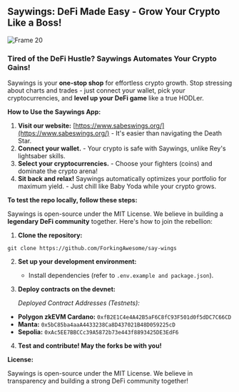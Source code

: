 ## Saywings: DeFi Made Easy - Grow Your Crypto Like a Boss!

![Frame 20](https://github.com/ForkingAwesome/say-wings/assets/103630335/14764987-19be-41c8-9e87-e580b01e2e28)

### Tired of the DeFi Hustle? Saywings Automates Your Crypto Gains!

Saywings is your **one-stop shop** for effortless crypto growth. Stop stressing about charts and trades - just connect your wallet, pick your cryptocurrencies, and **level up your DeFi game** like a true HODLer.

**How to Use the Saywings App:**

1.  **Visit our website:**  [https://www.sabeswings.org/](https://www.sabeswings.org/) - It's easier than navigating the Death Star.
2.  **Connect your wallet.** - Your crypto is safe with Saywings, unlike Rey's lightsaber skills.
3.  **Select your cryptocurrencies.** - Choose your fighters (coins) and dominate the crypto arena!
4.  **Sit back and relax!** Saywings automatically optimizes your portfolio for maximum yield. - Just chill like Baby Yoda while your crypto grows.

**To test the repo locally, follow these steps:**

Saywings is open-source under the MIT License. We believe in building a **legendary DeFi community** together. Here's how to join the rebellion:

1.  **Clone the repository:**

```git clone https://github.com/ForkingAwesome/say-wings```

2.  **Set up your development environment:**
    
    -   Install dependencies (refer to `.env.example and package.json`).
    
3.  **Deploy contracts on the devnet:**
    
    *Deployed Contract Addresses (Testnets):*

-   **Polygon zkEVM Cardano:** `0xfB2E1C4e4A42B5aF6C8fC93F501d0f5dDC7C66CD`
-   **Manta:** `0x5bC85ba4aaA4433238Ca8D437021B48D059225cD`
-   **Sepolia:** `0xAc5EE7BBCCc39A5872b73e443f8893425DE3EdF6`
 
4.  **Test and contribute! May the forks be with you!**

**License:**

Saywings is open-source under the MIT License. We believe in transparency and building a strong DeFi community together!
